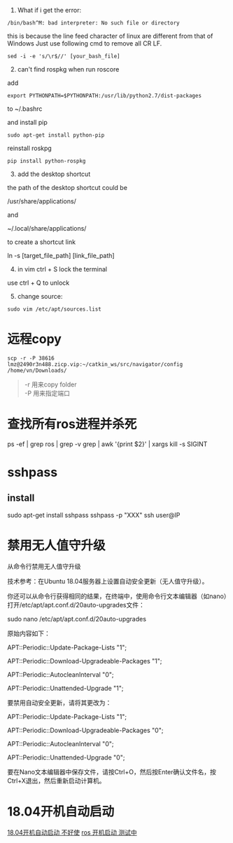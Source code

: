1. What if i get the error:
```
/bin/bash^M: bad interpreter: No such file or directory
```

this is because the line feed character of linux are different from that of Windows
Just use following cmd to remove all CR LF.
``` 
sed -i -e 's/\r$//' [your_bash_file]
```


2. can't find rospkg when run roscore


add 

```
export PYTHONPATH=$PYTHONPATH:/usr/lib/python2.7/dist-packages
```

to ~/.bashrc

and install pip

```
sudo apt-get install python-pip
```

reinstall roskpg

```
pip install python-rospkg
```


3. add the desktop shortcut

the path of the desktop shortcut could be

/usr/share/applications/

and

~/.local/share/applications/

to create a shortcut link

ln -s [target_file_path] [link_file_path]

4. in vim ctrl + S lock the terminal

use ctrl + Q to unlock

5. change source:
```
sudo vim /etc/apt/sources.list
```

# 远程copy
```
scp -r -P 38616 lmz@2490r3n488.zicp.vip:~/catkin_ws/src/navigator/config /home/vn/Downloads/
```
> -r 用来copy folder  
> -P 用来指定端口


# 查找所有ros进程并杀死
ps -ef | grep ros | grep -v grep | awk '{print $2}' | xargs kill -s SIGINT


# sshpass
## install
sudo apt-get install sshpass
sshpass -p "XXX" ssh user@IP


# 禁用无人值守升级

 从命令行禁用无人值守升级

技术参考：在Ubuntu 18.04服务器上设置自动安全更新（无人值守升级）。

你还可以从命令行获得相同的结果，在终端中，使用命令行文本编辑器（如nano）打开/etc/apt/apt.conf.d/20auto-upgrades文件：

sudo nano /etc/apt/apt.conf.d/20auto-upgrades

原始内容如下：

APT::Periodic::Update-Package-Lists "1";

APT::Periodic::Download-Upgradeable-Packages "1";

APT::Periodic::AutocleanInterval "0";

APT::Periodic::Unattended-Upgrade "1";

要禁用自动安全更新，请将其更改为：

APT::Periodic::Update-Package-Lists "1";

APT::Periodic::Download-Upgradeable-Packages "0";

APT::Periodic::AutocleanInterval "0";

APT::Periodic::Unattended-Upgrade "0";

要在Nano文本编辑器中保存文件，请按Ctrl+O，然后按Enter确认文件名，按Ctrl+X退出，然后重新启动计算机。


# 18.04开机自动启动
[18.04开机自动启动 不好使](https://blog.csdn.net/time_future/article/details/85805298)
[ros 开机启动 测试中](https://blog.csdn.net/baidu_28236027/article/details/53116865)
